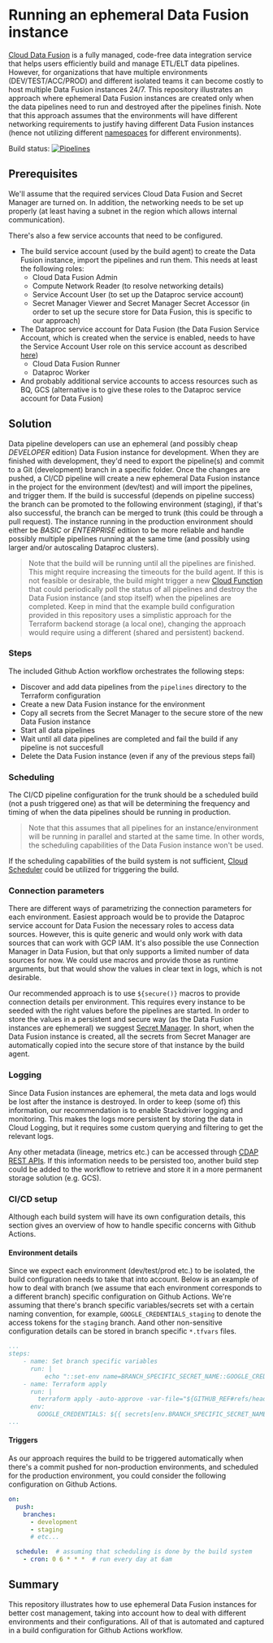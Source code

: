 # Running an ephemeral Data Fusion instance
[Cloud Data Fusion](https://cloud.google.com/data-fusion) is a fully managed, code-free data integration service that helps users efficiently build and manage ETL/ELT data pipelines. However, for organizations that have multiple environments (DEV/TEST/ACC/PROD) and different isolated teams it can become costly to host multiple Data Fusion instances 24/7. This repository illustrates an approach where ephemeral Data Fusion instances are created only when the data pipelines need to run and destroyed after the pipelines finish. Note that this approach assumes that the environments will have different networking requirements to justify having different Data Fusion instances (hence not utilizing different [namespaces](https://cdap.atlassian.net/wiki/spaces/DOCS/pages/480313725/Namespaces) for different environments).

Build status: [![Pipelines](https://github.com/meken/gcp-ephemeral-data-fusion/actions/workflows/build.yaml/badge.svg?branch=main&event=workflow_dispatch)](https://github.com/meken/gcp-ephemeral-data-fusion/actions/workflows/build.yaml) 

## Prerequisites
We'll assume that the required services Cloud Data Fusion and Secret Manager are turned on. In addition, the networking needs to be set up properly (at least having a subnet in the region which allows internal communication).

There's also a few service accounts that need to be configured. 
- The build service account (used by the build agent) to create the Data Fusion instance, import the pipelines and run them. This needs at least the following roles:
    - Cloud Data Fusion Admin
    - Compute Network Reader (to resolve networking details)
    - Service Account User (to set up the Dataproc service account)
    - Secret Manager Viewer and Secret Manager Secret Accessor (in order to set up the secure store for Data Fusion, this is specific to our approach)
- The Dataproc service account for Data Fusion (the Data Fusion Service Account, which is created when the service is enabled,  needs to have the Service Account User role on this service account as described [here](https://cloud.google.com/data-fusion/docs/how-to/granting-service-account-permission))
    - Cloud Data Fusion Runner
    - Dataproc Worker
- And probably additional service accounts to access resources such as BQ, GCS (alternative is to give these roles to the Dataproc service account for Data Fusion)

## Solution
Data pipeline developers can use an ephemeral (and possibly cheap _DEVELOPER_ edition) Data Fusion instance for development. When they are finished with development, they'd need to export the pipeline(s) and commit to a Git (development) branch in a specific folder. Once the changes are pushed, a CI/CD pipeline will create a new ephemeral Data Fusion instance in the project for the environment (dev/test) and will import the pipelines, and trigger them. If the build is successful (depends on pipeline success) the branch can be promoted to the following environment (staging), if that's also successful, the branch can be merged to trunk (this could be through a pull request). The instance running in the production environment should either be _BASIC_ or _ENTERPRISE_ edition to be more reliable and handle possibly multiple pipelines running at the same time (and possibly using larger and/or autoscaling Dataproc clusters).

> Note that the build will be running until all the pipelines are finished. This might require increasing the timeouts for the build agent. If this is not feasible or desirable, the build might trigger a new [Cloud Function](https://cloud.google.com/functions) that could periodically poll the status of all pipelines and destroy the Data Fusion instance (and stop itself) when the pipelines are completed. Keep in mind that the example build configuration provided in this repository uses a simplistic approach for the Terraform backend storage (a local one), changing the approach would require using a different (shared and persistent) backend.

### Steps
The included Github Action workflow orchestrates the following steps: 
- Discover and add data pipelines from the `pipelines` directory to the Terraform configuration
- Create a new Data Fusion instance for the environment
- Copy all secrets from the Secret Manager to the secure store of the new Data Fusion instance
- Start all data pipelines
- Wait until all data pipelines are completed and fail the build if any pipeline is not succesfull
- Delete the Data Fusion instance (even if any of the previous steps fail)

### Scheduling
The CI/CD pipeline configuration for the trunk should be a scheduled build (not a push triggered one) as that will be determining the frequency and timing of when the data pipelines should be running in production.

> Note that this assumes that all pipelines for an instance/environment will be running in parallel and started at the same time. In other words, the scheduling capabilities of the Data Fusion instance won't be used.

If the scheduling capabilities of the build system is not sufficient, [Cloud Scheduler](https://cloud.google.com/scheduler) could be utilized for triggering the build.

### Connection parameters
There are different ways of parametrizing the connection parameters for each environment. Easiest approach would be to provide the Dataproc service account for Data Fusion the necessary roles to access data sources. However, this is quite generic and would only work with data sources that can work with GCP IAM. It's also possible the use Connection Manager in Data Fusion, but that only supports a limited number of data sources for now. We could use macros and provide those as runtime arguments, but that would show the values in clear text in logs, which is not desirable.

Our recommended approach is to use `${secure()}` macros to provide connection details per environment. This requires every instance to be seeded with the right values before the pipelines are started. In order to store the values in a persistent and secure way (as the Data Fusion instances are ephemeral) we suggest [Secret Manager](https://cloud.google.com/secret-manager). In short, when the Data Fusion instance is created, all the secrets from Secret Manager are automatically copied into the secure store of that instance by the build agent.

### Logging
Since Data Fusion instances are ephemeral, the meta data and logs would be lost after the instance is destroyed. In order to keep (some of) this information, our recommendation is to enable Stackdriver logging and monitoring. This makes the logs more persistent by storing the data in Cloud Logging, but it requires some custom querying and filtering to get the relevant logs.

Any other metadata (lineage, metrics etc.) can be accessed through [CDAP REST APIs](https://cloud.google.com/data-fusion/docs/reference/cdap-reference). If this information needs to be persisted too, another build step could be added to the workflow to retrieve and store it in a more permanent storage solution (e.g. GCS).

### CI/CD setup
Although each build system will have its own configuration details, this section gives an overview of how to handle specific concerns with Github Actions.

#### Environment details
Since we expect each environment (dev/test/prod etc.) to be isolated, the build configuration needs to take that into account. Below is an example of how to deal with branch (we assume that each environment corresponds to a different branch) specific configuration on Github Actions. We're assuming that there's branch specific variables/secrets set with a certain naming convention, for example, `GOOGLE_CREDENTIALS_staging` to denote the access tokens for the `staging` branch. Aand other non-sensitive configuration details can be stored in branch specific `*.tfvars` files.   

```yaml
...
steps:
    - name: Set branch specific variables
      run: |
          echo "::set-env name=BRANCH_SPECIFIC_SECRET_NAME::GOOGLE_CREDENTIALS_${GITHUB_REF#refs/heads/}"
    - name: Terraform apply
      run: |
        terraform apply -auto-approve -var-file="${GITHUB_REF#refs/heads/}.tfvars"
      env:
        GOOGLE_CREDENTIALS: ${{ secrets[env.BRANCH_SPECIFIC_SECRET_NAME] }}
...
```

#### Triggers
As our approach requires the build to be triggered automatically when there's a commit pushed for non-production environments, and scheduled for the production environment, you could consider the following configuration on Github Actions.

```yaml
on:
  push:
    branches:    
      - development
      - staging
      # etc...

  schedule:  # assuming that scheduling is done by the build system
    - cron: 0 6 * * *  # run every day at 6am
```

## Summary
This repository illustrates how to use ephemeral Data Fusion instances for better cost management, taking into account how to deal with different environments and their configurations. All of that is automated and captured in a build configuration for Github Actions workflow. 
